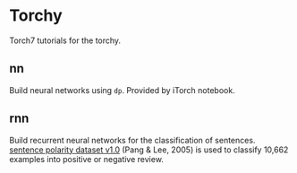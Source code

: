 # Torchy
Torch7 tutorials for the torchy.

## nn
Build neural networks using `dp`. Provided by iTorch notebook.

## rnn
Build recurrent neural networks for the classification of sentences. [sentence polarity dataset v1.0](https://www.cs.cornell.edu/people/pabo/movie%2Dreview%2Ddata/rt-polaritydata.tar.gz) (Pang & Lee, 2005) is used to classify 10,662 examples into positive or negative review.
